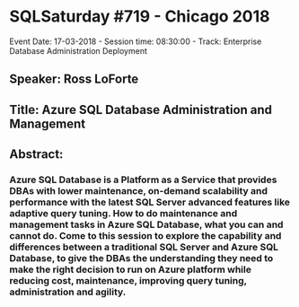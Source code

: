 # SQLSaturday #719 - Chicago 2018
Event Date: 17-03-2018 - Session time: 08:30:00 - Track: Enterprise Database Administration  Deployment
## Speaker: Ross LoForte
## Title: Azure SQL Database Administration and Management
## Abstract:
### Azure SQL Database is a Platform as a Service that provides DBAs with lower maintenance, on-demand scalability and performance with the latest SQL Server advanced features like adaptive query tuning.  How to do maintenance and management  tasks in Azure SQL Database, what you can and cannot do.  Come to this session to explore the capability and differences between a traditional SQL Server and Azure SQL Database, to give the DBAs the understanding they need to make the right decision to run on Azure platform while reducing cost, maintenance, improving query tuning, administration and agility.

